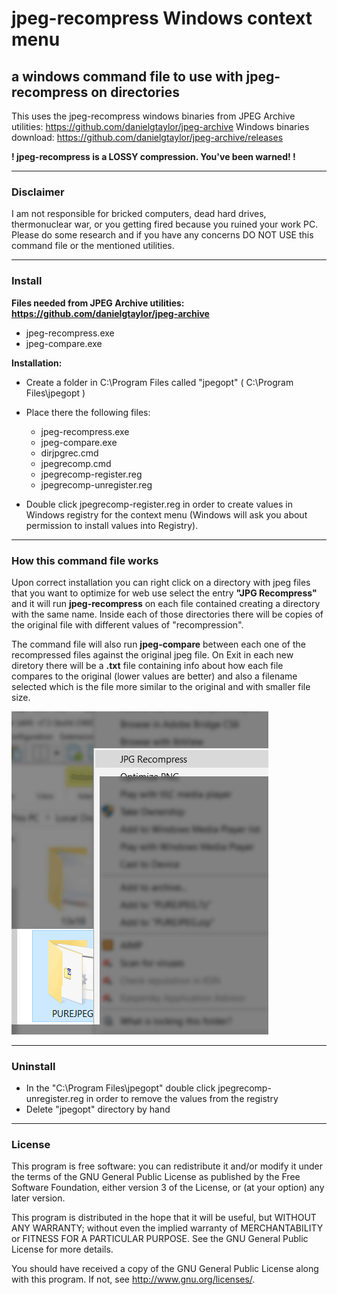 # jpeg-recompress Windows context menu

## a windows command file to use with jpeg-recompress on directories

This uses the jpeg-recompress windows binaries from JPEG Archive utilities: https://github.com/danielgtaylor/jpeg-archive
Windows binaries download: https://github.com/danielgtaylor/jpeg-archive/releases

**! jpeg-recompress is a LOSSY compression. You've been warned! !**

----------------

### Disclaimer

I am not responsible for bricked computers, dead hard drives, thermonuclear war,
or you getting fired because you ruined your work PC. Please do some research and
if you have any concerns DO NOT USE this command file or the mentioned utilities. 

----------------

### Install

**Files needed from JPEG Archive utilities: https://github.com/danielgtaylor/jpeg-archive**
- jpeg-recompress.exe
- jpeg-compare.exe

**Installation:**
- Create a folder in C:\Program Files called "jpegopt" ( C:\Program Files\jpegopt )
- Place there the following files:
  - jpeg-recompress.exe
  - jpeg-compare.exe
  - dirjpgrec.cmd
  - jpegrecomp.cmd
  - jpegrecomp-register.reg
  - jpegrecomp-unregister.reg

- Double click jpegrecomp-register.reg in order to create values in Windows registry for the context menu (Windows will ask you about permission to install values into Registry).

----------------

### How this command file works

Upon correct installation you can right click on a directory with jpeg files that you want to optimize for web use select the entry **"JPG Recompress"** and it will run **jpeg-recompress** on each file contained creating a directory with the same name. Inside each of those directories there will be copies of the original file with different values of "recompression".

The command file will also run **jpeg-compare** between each one of the recompressed files against the original jpeg file. On Exit in each new diretory there will be a **.txt** file containing info about how each file compares to the original (lower values are better) and also a filename selected which is the file more similar to the original and with smaller file size.

![JPG Recompress context menu](screenshots/jpegopt-context-up.png "JPG Recompress context menu")

----------------

### Uninstall

- In the "C:\Program Files\jpegopt" double click jpegrecomp-unregister.reg in order to remove the values from the registry
- Delete "jpegopt" directory by hand

----------------

### License

This program is free software: you can redistribute it and/or modify
it under the terms of the GNU General Public License as published by
the Free Software Foundation, either version 3 of the License, or
(at your option) any later version.

This program is distributed in the hope that it will be useful,
but WITHOUT ANY WARRANTY; without even the implied warranty of
MERCHANTABILITY or FITNESS FOR A PARTICULAR PURPOSE.  See the
GNU General Public License for more details.

You should have received a copy of the GNU General Public License
along with this program.  If not, see <http://www.gnu.org/licenses/>.







